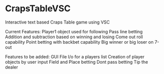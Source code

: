 # CrapsTableVSC

Interactive text based Craps Table game using VSC

Current Features:
Player1 object used for following
Pass line betting
Addition and subtraction based on winning and losing
Come out roll capability
Point betting with backbet capability
Big winner or big loser on 7-out

Features to be added:
GUI
File I/o for a players list
Creation of player objects by user input
Field and Place betting
Dont pass betting
Tip the dealer
